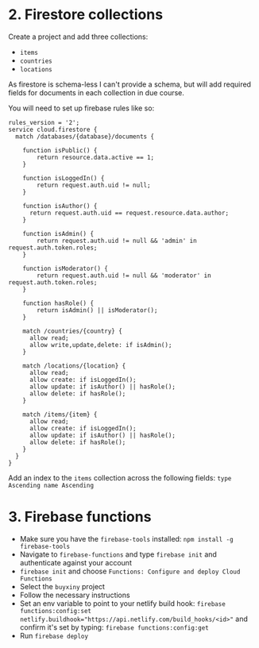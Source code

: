 # 2. Firestore collections

Create a project and add three collections:

- `items`
- `countries`
- `locations`

As firestore is schema-less I can't provide a schema, but will add required fields for documents in each
collection in due course.

You will need to set up firebase rules like so:

```
rules_version = '2';
service cloud.firestore {
  match /databases/{database}/documents {

  	function isPublic() {
    	return resource.data.active == 1;
    }

  	function isLoggedIn() {
    	return request.auth.uid != null;
    }

  	function isAuthor() {
      return request.auth.uid == request.resource.data.author;
    }

    function isAdmin() {
    	return request.auth.uid != null && 'admin' in request.auth.token.roles;
    }

    function isModerator() {
    	return request.auth.uid != null && 'moderator' in request.auth.token.roles;
    }

    function hasRole() {
    	return isAdmin() || isModerator();
    }

    match /countries/{country} {
      allow read;
      allow write,update,delete: if isAdmin();
    }

    match /locations/{location} {
      allow read;
      allow create: if isLoggedIn();
      allow update: if isAuthor() || hasRole();
      allow delete: if hasRole();
    }

    match /items/{item} {
      allow read;
      allow create: if isLoggedIn();
      allow update: if isAuthor() || hasRole();
      allow delete: if hasRole();
    }
  }
}
```

Add an index to the `items` collection across the following fields: `type Ascending name Ascending`

# 3. Firebase functions

- Make sure you have the `firebase-tools` installed: `npm install -g firebase-tools`
- Navigate to `firebase-functions` and type `firebase init` and authenticate against your account
- `firebase init` and choose `Functions: Configure and deploy Cloud Functions`
- Select the `buyxiny` project
- Follow the necessary instructions
- Set an env variable to point to your netlify build hook: `firebase functions:config:set netlify.buildhook="https://api.netlify.com/build_hooks/<id>"` and confirm it's set by typing: `firebase functions:config:get`
- Run `firebase deploy`
